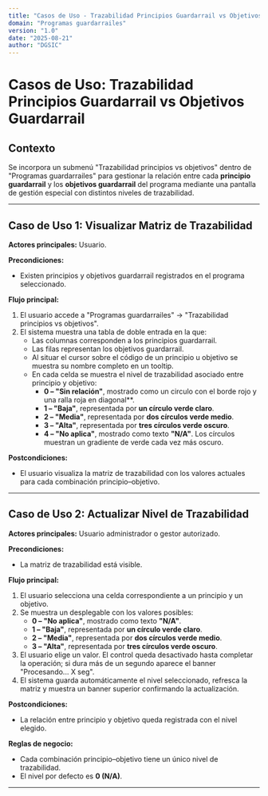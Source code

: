 ```yaml
---
title: "Casos de Uso - Trazabilidad Principios Guardarrail vs Objetivos Guardarrail"
domain: "Programas guardarrailes"
version: "1.0"
date: "2025-08-21"
author: "DGSIC"
---
```


# Casos de Uso: Trazabilidad Principios Guardarrail vs Objetivos Guardarrail

## Contexto
Se incorpora un submenú "Trazabilidad principios vs objetivos" dentro de "Programas guardarrailes" para gestionar la relación entre cada **principio guardarrail** y los **objetivos guardarrail** del programa mediante una pantalla de gestión especial con distintos niveles de trazabilidad.

---

## Caso de Uso 1: Visualizar Matriz de Trazabilidad
**Actores principales:** Usuario.

**Precondiciones:**
- Existen principios y objetivos guardarrail registrados en el programa seleccionado.

**Flujo principal:**
1. El usuario accede a "Programas guardarrailes" → "Trazabilidad principios vs objetivos".
2. El sistema muestra una tabla de doble entrada en la que:
   - Las columnas corresponden a los principios guardarrail.
   - Las filas representan los objetivos guardarrail.
   - Al situar el cursor sobre el código de un principio u objetivo se muestra su nombre completo en un tooltip.
   - En cada celda se muestra el nivel de trazabilidad asociado entre principio y objetivo:
     - **0 – "Sin relación"**, mostrado como un circulo con el borde rojo y una ralla roja en diagonal**.
     - **1 – "Baja"**, representada por **un círculo verde claro**.
     - **2 – "Media"**, representada por **dos círculos verde medio**.
     - **3 – "Alta"**, representada por **tres círculos verde oscuro**.
     - **4 – "No aplica"**, mostrado como texto **"N/A"**.
     Los círculos muestran un gradiente de verde cada vez más oscuro.

**Postcondiciones:**
- El usuario visualiza la matriz de trazabilidad con los valores actuales para cada combinación principio–objetivo.

---

## Caso de Uso 2: Actualizar Nivel de Trazabilidad
**Actores principales:** Usuario administrador o gestor autorizado.

**Precondiciones:**
- La matriz de trazabilidad está visible.

**Flujo principal:**
1. El usuario selecciona una celda correspondiente a un principio y un objetivo.
2. Se muestra un desplegable con los valores posibles:
   - **0 – "No aplica"**, mostrado como texto **"N/A"**.
   - **1 – "Baja"**, representada por **un círculo verde claro**.
   - **2 – "Media"**, representada por **dos círculos verde medio**.
   - **3 – "Alta"**, representada por **tres círculos verde oscuro**.
3. El usuario elige un valor. El control queda desactivado hasta completar la operación; si dura más de un segundo aparece el banner "Procesando... X seg".
4. El sistema guarda automáticamente el nivel seleccionado, refresca la matriz y muestra un banner superior confirmando la actualización.

**Postcondiciones:**
- La relación entre principio y objetivo queda registrada con el nivel elegido.

**Reglas de negocio:**
- Cada combinación principio–objetivo tiene un único nivel de trazabilidad.
- El nivel por defecto es **0 (N/A)**.

---
